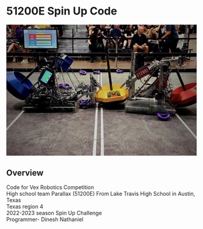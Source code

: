 # 51200E Spin Up Code
<div align='center'>
<img src="TugWith46T.png" alt="Tug Against 46T" title="Tug Pic">
</div>

## Overview
Code for Vex Robotics Competition  
High school team Parallax (51200E) 
From Lake Travis High School in Austin, Texas  
Texas region 4  
2022-2023 season Spin Up Challenge    
Programmer- Dinesh Nathaniel
